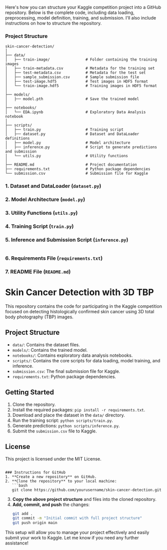 Here's how you can structure your Kaggle competition project into a GitHub repository. Below is the complete code, including data loading, preprocessing, model definition, training, and submission. I'll also include instructions on how to structure the repository.

### Project Structure
```
skin-cancer-detection/
│
├── data/
│   ├── train-image/                # Folder containing the training images
│   ├── train-metadata.csv          # Metadata for the training set
│   ├── test-metadata.csv           # Metadata for the test set
│   ├── sample_submission.csv       # Sample submission file
│   ├── test-image.hdf5             # Test images in HDF5 format
│   └── train-image.hdf5            # Training images in HDF5 format
│
├── models/
│   ├── model.pth                   # Save the trained model
│
├── notebooks/
│   └── EDA.ipynb                   # Exploratory Data Analysis notebook
│
├── scripts/
│   ├── train.py                    # Training script
│   ├── dataset.py                  # Dataset and DataLoader definitions
│   ├── model.py                    # Model architecture
│   ├── inference.py                # Script to generate predictions and submission
│   └── utils.py                    # Utility functions
│
├── README.md                       # Project documentation
├── requirements.txt                # Python package dependencies
└── submission.csv                  # Submission file for Kaggle
```

### 1. Dataset and DataLoader (`dataset.py`)

### 2. Model Architecture (`model.py`)


### 3. Utility Functions (`utils.py`)

### 4. Training Script (`train.py`)


### 5. Inference and Submission Script (`inference.py`)
```python

```

### 6. Requirements File (`requirements.txt`)

### 7. README File (`README.md`)

# Skin Cancer Detection with 3D TBP

This repository contains the code for participating in the Kaggle competition focused on detecting histologically confirmed skin cancer using 3D total body photography (TBP) images.

## Project Structure

- `data/`: Contains the dataset files.
- `models/`: Contains the trained model.
- `notebooks/`: Contains exploratory data analysis notebooks.
- `scripts/`: Contains the core scripts for data loading, model training, and inference.
- `submission.csv`: The final submission file for Kaggle.
- `requirements.txt`: Python package dependencies.

## Getting Started

1. Clone the repository.
2. Install the required packages: `pip install -r requirements.txt`.
3. Download and place the dataset in the `data/` directory.
4. Run the training script: `python scripts/train.py`.
5. Generate predictions: `python scripts/inference.py`.
6. Submit the `submission.csv` file to Kaggle.

## License

This project is licensed under the MIT License.
```

### Instructions for GitHub
1. **Create a new repository** on GitHub.
2. **Clone the repository** to your local machine:
   ```bash
   git clone https://github.com/yourusername/skin-cancer-detection.git
   ```
3. **Copy the above project structure** and files into the cloned repository.
4. **Add, commit, and push** the changes:
   ```bash
   git add .
   git commit -m "Initial commit with full project structure"
   git push origin main
   ```

This setup will allow you to manage your project effectively and easily submit your work to Kaggle. Let me know if you need any further assistance!
